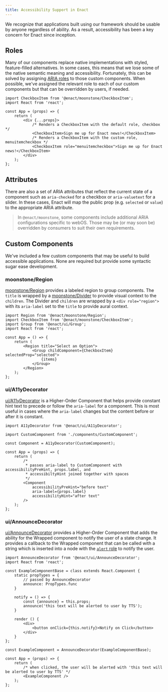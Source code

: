 ```yaml
---
title: Accessibility Support in Enact
---
```


We recognize that applications built using our framework should be usable by anyone regardless of ability. As a result, accessibility has been a key concern for Enact since inception.

## Roles

Many of our components replace native implementations with styled, feature-filled alternatives. In some cases, this means that we lose some of the native semantic meaning and accessibility. Fortunately, this can be solved by assigning [ARIA roles](https://developer.mozilla.org/en-US/docs/Web/Accessibility/ARIA/ARIA_Techniques#Roles) to those custom components. When possible, we've assigned the relevant role to each of our custom components but that can be overridden by users, if needed.

```
import CheckboxItem from '@enact/moonstone/CheckboxItem';
import React from 'react';

const App = (props) => {
    return (
        <div {...props}>
            /* Renders a CheckboxItem with the default role, checkbox */
            <CheckboxItem>Sign me up for Enact news!</CheckboxItem>
            /* Renders a CheckboxItem with the custom role, menuitemcheckbox */
            <CheckboxItem role="menuitemcheckbox">Sign me up for Enact news!</CheckboxItem>
        </div>
    );
};
```

## Attributes

There are also a set of ARIA attributes that reflect the current state of a component such as `aria-checked` for a checkbox or `aria-valuetext` for a slider. In these cases, Enact will map the public prop (e.g. `selected` or `value`) to the appropriate ARIA attribute.

> In `@enact/moonstone`, some components include additional ARIA configurations specific to webOS. Those may be (or may soon be) overridden by consumers to suit their own requirements.

## Custom Components

We've included a few custom components that may be useful to build accessible applications. None are required but provide some syntactic sugar ease development.

### moonstone/Region

[moonstone/Region](../../modules/moonstone/Region/) provides a labeled region to group components. The `title` is wrapped by a [moonstone/Divider](../../modules/moonstone/Divider/) to provide visual context to the `children`. The Divider and `children` are wrapped by a `<div role="region">` with its `aria-label` set to the `title` to provide aural context.

```
import Region from '@enact/moonstone/Region';
import CheckboxItem from '@enact/moonstone/CheckboxItem';
import Group from '@enact/ui/Group';
import React from 'react';

const App = () => {
    return (
        <Region title="Select an Option">
            <Group childComponent={CheckboxItem} selectedProp="selected">
                {items}
            </Group>
        </Region>
    );
};
```

### ui/A11yDecorator

[ui/A11yDecorator](../../modules/ui/A11yDecorator/) is a Higher-Order Component that helps provide constant hint text to precede or follow the `aria-label` for a component. This is most useful in cases where the `aria-label` changes but the content before or after it is constant.

```
import A11yDecorator from '@enact/ui/A11yDecorator';

import CustomComponent from './components/CustomComponent';

const Component = A11yDecorator(CustomComponent);

const App = (props) => {
    return (
        /* 
         * passes aria-label to CustomComponent with accessibilityPreHint, props.label, and
         * accessibiltyHint joined together with spaces
         */
        <Component
            accessibilityPreHint="before text"
            aria-label={props.label}
            accessibilityHint="after text"
        />
    );
};
```

### ui/AnnounceDecorator

[ui/AnnounceDecorator](../../modules/ui/AnnounceDecorator/) provides a Higher-Order Component that adds the ability for the Wrapped component to notify the user of a state change. It provides a callback to the Wrapped component that can be called with a string which is inserted into a node with the [`alert` role](https://www.w3.org/TR/wai-aria/#alert) to notify the user.

```
import AnnounceDecorator from '@enact/ui/AnnounceDecorator';
import React from 'react';

const ExampleComponentBase = class extends React.Component {
    static propTypes = {
        // passed by AnnounceDecorator
        announce: PropTypes.func
    }

    notify = () => {
        const {announce} = this.props;
        announce('this text will be alerted to user by TTS');
    }

    render () {
        <div>
            <button onClick={this.notify}>Notify on Click</button>
        </div>
    }
};

const ExampleComponent = AnnounceDecorator(ExampleComponentBase);

const App = (props) => {
    return (
        /* when clicked, the user will be alerted with 'this text will be alerted to user by TTS' */
        <ExampleComponent />
    );
};
```
